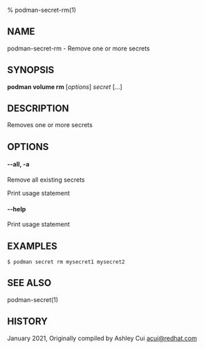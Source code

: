% podman-secret-rm(1)

## NAME
podman\-secret\-rm - Remove one or more secrets

## SYNOPSIS
**podman volume rm** [*options*] *secret* [...]

## DESCRIPTION

Removes one or more secrets

## OPTIONS

#### **--all, -a**
Remove all existing secrets

Print usage statement
#### **--help**

Print usage statement


## EXAMPLES

```
$ podman secret rm mysecret1 mysecret2
```

## SEE ALSO
podman-secret(1)

## HISTORY
January 2021, Originally compiled by Ashley Cui <acui@redhat.com>